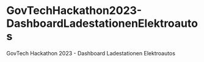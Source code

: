 # GovTechHackathon2023-DashboardLadestationenElektroautos
GovTech Hackathon 2023 - Dashboard Ladestationen Elektroautos
